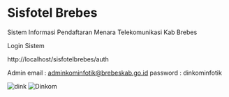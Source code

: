 # Sisfotel Brebes
Sistem Informasi Pendaftaran Menara Telekomunikasi Kab Brebes


Login Sistem

http://localhost/sisfotelbrebes/auth


Admin
email : adminkominfotik@brebeskab.go.id
password : dinkominfotik

![dink](https://user-images.githubusercontent.com/48645478/77270803-8b5f3200-6cdf-11ea-9939-615ab9b30b6e.png)
![Dinkom](https://user-images.githubusercontent.com/48645478/77270795-88fcd800-6cdf-11ea-865e-162a3ef970c7.png)
